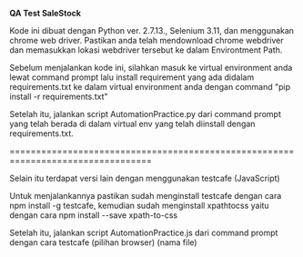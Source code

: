 **QA Test SaleStock**

Kode ini dibuat dengan Python ver. 2.7.13., Selenium 3.11, dan menggunakan chrome web driver. Pastikan anda telah mendownload chrome webdriver dan memasukkan lokasi webdriver tersebut ke dalam Environtment Path.

Sebelum menjalankan kode ini, silahkan masuk ke virtual environment anda lewat command prompt lalu install requirement yang ada didalam requirements.txt ke dalam virtual environment anda dengan command "pip install -r requirements.txt"

Setelah itu, jalankan script AutomationPractice.py dari command prompt yang telah berada di dalam virtual env yang telah diinstall dengan requirements.txt.

=================================================================================

Selain itu terdapat versi lain dengan menggunakan testcafe (JavaScript)

Untuk menjalankannya pastikan sudah menginstall testcafe dengan cara npm install -g testcafe, kemudian sudah menginstall xpathtocss yaitu dengan cara npm install --save xpath-to-css

Setelah itu, jalankan script AutomationPractice.js dari command prompt dengan cara testcafe (pilihan browser) (nama file)
